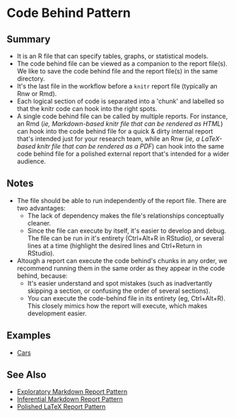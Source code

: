 Code Behind Pattern
================

## Summary

 * It is an R file that can specify tables, graphs, or statistical models.
 * The code behind file can be viewed as a companion to the report file(s).  We like to save the code behind file and the report file(s) in the same directory.
 * It's the last file in the workflow before a `knitr` report file (typically an Rnw or Rmd).
 * Each logical section of code is separated into a 'chunk' and labelled so that the knitr code can hook into the right spots.
 * A single code behind file can be called by multiple reports.  For instance, an Rmd (*ie, Markdown-based knitr file that can be rendered as HTML*) can hook into the code behind file for a quick & dirty internal report that's intended just for your research team, while an Rnw (*ie, a LaTeX-based knitr file that can be rendered as a PDF*) can hook into the same code behind file for a polished external report that's intended for a wider audience.

## Notes
 * The file should be able to run independently of the report file.  There are two advantages:
    * The lack of dependency makes the file's relationships conceptually cleaner.
    * Since the file can execute by itself, it's easier to develop and debug.  The file can be run in it's entirety (Ctrl+Alt+R in RStudio), or several lines at a time (highlight the desired lines and Ctrl+Return in RStudio).
 * Altough a report can execute the code behind's chunks in any order, we recommend running them in the same order as they appear in the code behind, because:
    * It's easier understand and spot mistakes (such as inadvertantly skipping a section, or confusing the order of several sections). 
    *  You can execute the code-behind file in its entirety (eg, Ctrl+Alt+R). This closely mimics how the report will execute, which makes development easier.
 
## Examples
* [Cars](./Analyses/Cars/Cars.R)

## See Also
* [Exploratory Markdown Report Pattern](./DocumentationPatterns/MarkdownReportExploratory.md)
* [Inferential Markdown Report Pattern](./DocumentationPatterns/MarkdownReportInferential.md)
* [Polished LaTeX Report Pattern](./DocumentationPatterns/LatexReportPolished.md)
